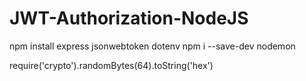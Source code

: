 # JWT-Authorization-NodeJS

npm install express jsonwebtoken dotenv
npm i --save-dev nodemon

require('crypto').randomBytes(64).toString('hex')